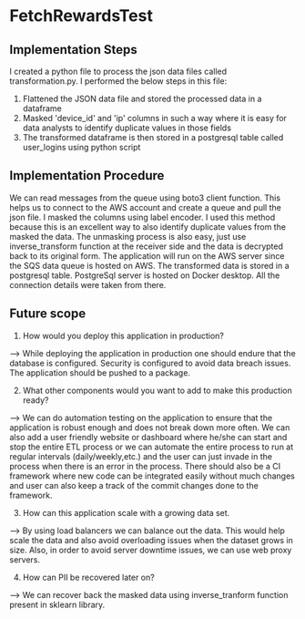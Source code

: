 # FetchRewardsTest

## Implementation Steps
I created a python file to process the json data files called transformation.py. I performed the below steps in this file:
1) Flattened the JSON data file and stored the processed data in a dataframe
2) Masked 'device_id' and 'ip' columns in such a way where it is easy for data analysts to identify duplicate values in those fields
3) The transformed dataframe is then stored in a postgresql table called user_logins using python script

## Implementation Procedure
We can read messages from the queue using boto3 client function. This helps us to connect to the AWS account and create a queue and pull the json file. I masked the columns using label encoder. I used this method because this is an excellent way to also identify duplicate values from the masked the data. The unmasking process is also easy, just use inverse_transform function at the receiver side and the data is decrypted back to its original form. 
The application will run on the AWS server since the SQS data queue is hosted on AWS. 
The transformed data is stored in a postgresql table. PostgreSql server is hosted on Docker desktop. All the connection details were taken from there. 


## Future scope
1) How would you deploy this application in production?

--> While deploying the application in production one should endure that the database is configured. Security is configured to avoid data breach issues. The application should be pushed to a package.

2) What other components would you want to add to make this production ready?

--> We can do automation testing on the application to ensure that the application is robust enough and does not break down more often. We can also add a user friendly website or dashboard where he/she can start and stop the entire ETL process or we can automate the entire process to run at regular intervals (daily/weekly,etc.) and the user can just invade in the process when there is an error in the process. 
There should also be a CI framework where new code can be integrated easily without much changes and user can also keep a track of the commit changes done to the framework. 

3) How can this application scale with a growing data set.

--> By using load balancers we can balance out the data. This would help scale the data and also avoid overloading issues when the dataset grows in size. Also, in order to avoid server downtime issues, we can use web proxy servers.

4) How can PII be recovered later on?

--> We can recover back the masked data using inverse_tranform function present in sklearn library.

